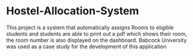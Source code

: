 # Hostel-Allocation-System

This project is a system that automatically assigns Rooms to eligible students and students are able to print out a pdf which shows their room, the room number is also displayed on the dashboard.
Babcock University was used as a case study for the development of this application
